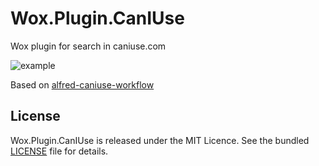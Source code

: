 Wox.Plugin.CanIUse
==================

Wox plugin for search in caniuse.com

![example](http://habrastorage.org/files/56a/dff/780/56adff78039b4b2c8e1ebd2b8cc5b192.png)

Based on [alfred-caniuse-workflow](https://github.com/willfarrell/alfred-caniuse-workflow)

## License

Wox.Plugin.CanIUse is released under the MIT Licence. See the bundled [LICENSE](https://github.com/roose/Wox.Plugin.CanIUse/blob/master/LICENSE.md) file for details.